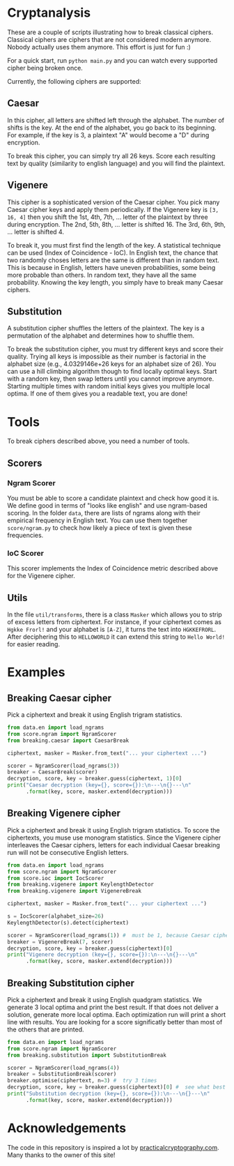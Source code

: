 # Cryptanalysis

These are a couple of scripts illustrating how to break classical ciphers.
Classical ciphers are ciphers that are not considered modern anymore.
Nobody actually uses them anymore.
This effort is just for fun :)

For a quick start, run `python main.py` and you can watch every supported cipher being broken once.

Currently, the following ciphers are supported:

## Caesar

In this cipher, all letters are shifted left through the alphabet.
The number of shifts is the key.
At the end of the alphabet, you go back to its beginning.
For example, if the key is 3, a plaintext "A" would become a "D" during encryption.

To break this cipher, you can simply try all 26 keys.
Score each resulting text by quality (similarity to english language) and you will find the plaintext.

## Vigenere

This cipher is a sophisticated version of the Caesar cipher.
You pick many Caesar cipher keys and apply them periodically.
If the Vigenere key is `[3, 16, 4]` then you shift the 1st, 4th, 7th, ... letter of the plaintext by three during encryption.
The 2nd, 5th, 8th, ... letter is shifted 16.
The 3rd, 6th, 9th, ... letter is shifted 4.

To break it, you must first find the length of the key.
A statistical technique can be used (Index of Coincidence - IoC).
In English text, the chance that two randomly choses letters are the same is different than in random text.
This is because in English, letters have uneven probabilities, some being more probable than others.
In random text, they have all the same probability.
Knowing the key length, you simply have to break many Caesar ciphers.


## Substitution

A substitution cipher shuffles the letters of the plaintext.
The key is a permutation of the alphabet and determines how to shuffle them.

To break the substitution cipher, you must try different keys and score their quality.
Trying all keys is impossible as their number is factorial in the alphabet size (e.g., 4.0329146e+26 keys for an alphabet size of 26).
You can use a hill climbing algorithm though to find locally optimal keys.
Start with a random key, then swap letters until you cannot improve anymore.
Starting multiple times with random initial keys gives you multiple local optima.
If one of them gives you a readable text, you are done!

# Tools

To break ciphers described above, you need a number of tools.

## Scorers

### Ngram Scorer

You must be able to score a candidate plaintext and check how good it is.
We define good in terms of "looks like english" and use ngram-based scoring.
In the folder `data`, there are lists of ngrams along with their empirical frequency in English text.
You can use them together `score/ngram.py` to check how likely a piece of text is given these frequencies.

### IoC Scorer

This scorer implements the Index of Coincidence metric described above for the Vigenere cipher.

## Utils

In the file `util/transforms`, there is a class `Masker` which allows you to strip of excess letters from ciphertext.
For instance, if your ciphertext comes as `Hgkke Frorl!` and your alphabet is `[A-Z]`, it turns the text into `HGKKEFRORL`.
After deciphering this to `HELLOWORLD` it can extend this string to `Hello World!` for easier reading.

# Examples

## Breaking Caesar cipher

Pick a ciphertext and break it using English trigram statistics.

```python
from data.en import load_ngrams
from score.ngram import NgramScorer
from breaking.caesar import CaesarBreak

ciphertext, masker = Masker.from_text("... your ciphertext ...")

scorer = NgramScorer(load_ngrams(3))
breaker = CaesarBreak(scorer)
decryption, score, key = breaker.guess(ciphertext, 1)[0]
print("Caesar decryption (key={}, score={}):\n---\n{}---\n"
      .format(key, score, masker.extend(decryption)))
```

## Breaking Vigenere cipher

Pick a ciphertext and break it using English trigram statistics.
To score the ciphertexts, you muse use monogram statistics.
Since the Vigenere cipher interleaves the Caesar ciphers, letters for each individual Caesar breaking run will not be consecutive English letters.

```python
from data.en import load_ngrams
from score.ngram import NgramScorer
from score.ioc import IocScorer
from breaking.vigenere import KeylengthDetector
from breaking.vigenere import VigenereBreak

ciphertext, masker = Masker.from_text("... your ciphertext ...")

s = IocScorer(alphabet_size=26)
KeylengthDetector(s).detect(ciphertext)

scorer = NgramScorer(load_ngrams(1)) #  must be 1, because Caesar ciphers are interleved
breaker = VigenereBreak(7, scorer)
decryption, score, key = breaker.guess(ciphertext)[0]
print("Vigenere decryption (key={}, score={}):\n---\n{}---\n"
      .format(key, score, masker.extend(decryption)))
```

## Breaking Substitution cipher

Pick a ciphertext and break it using English quadgram statistics.
We generate 3 local optima and print the best result.
If that does not deliver a solution, generate more local optima.
Each optimization run will print a short line with results.
You are looking for a score significatly better than most of the others that are printed.

```python
from data.en import load_ngrams
from score.ngram import NgramScorer
from breaking.substitution import SubstitutionBreak

scorer = NgramScorer(load_ngrams(4))
breaker = SubstitutionBreak(scorer)
breaker.optimise(ciphertext, n=3) #  try 3 times
decryption, score, key = breaker.guess(ciphertext)[0] #  see what best on delivers
print("Substitution decryption (key={}, score={}):\n---\n{}---\n"
      .format(key, score, masker.extend(decryption)))
```

# Acknowledgements

The code in this repository is inspired a lot by [practicalcryptography.com](http://practicalcryptography.com/).
Many thanks to the owner of this site!
